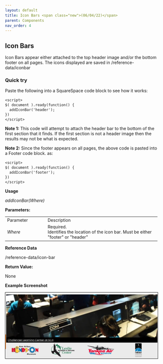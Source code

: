 ```yaml
---
layout: default
title: Icon Bars <span class="new">(06/04/22)</span>
parent: Components
nav_order: 4
---
```


<style>
  img {
    border:  1px solid black;
  }
</style>

## Icon Bars

Icon Bars appear either attached to the top header image and/or the bottom footer on
all pages.  The icons displayed are saved in /reference-data/iconbar

### Quick try

Paste the following into a SquareSpace code block to see how it works:

```
<script>
$( document ).ready(function() {
  addIconBar('header');
})
</script>
```

**Note 1:** This code will attempt to attach the header bar to the bottom of the first section that it finds.  If the first section is not a header image then the results may not be what is expected.

**Note 2:** Since the footer appears on all pages, the above code is pasted into a Footer code block.  as:

```
<script>
$( document ).ready(function() {
  addIconBar('footer');
})
</script>
```

**Usage**

*addIconBar(Where)*

**Parameters:**

<table class="ws-table-all notranslate">
  <tbody>
    <tr class="tableTop">
     <td style="width:120px">Parameter</td>
     <td>Description</td>
    </tr>
    <tr>
      <td><em>Where</em></td>
      <td>Required.<br>Identifies the location of the icon bar.  Must be either "footer" or "header"</td>
    </tr>
  </tbody>
</table>


**Reference Data**

/reference-data/icon-bar

**Return Value:**

None


**Example Screenshot**

![Alt Icon Barl](../../assets/images/pickiconbar.jpg "Icon Bar")